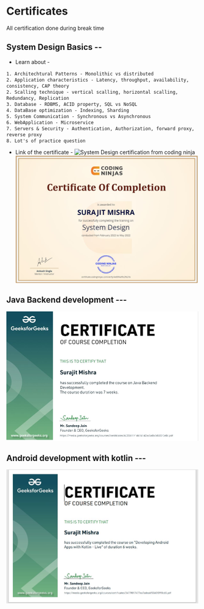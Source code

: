 # Certificates
All certification done during break time


## System Design Basics --

* Learn about -
```
1. Architechtural Patterns - Monolithic vs distributed
2. Application characteristics - Latency, throughput, availability, consistency, CAP theory
2. Scalling technique - vertical scalling, horizontal scalling, Redundancy, Replication
3. Database - RDBMS, ACID property, SQL vs NoSQL
4. DataBase optimization - Indexing, Sharding
5. System Communication - Synchronous vs Asynchronous
6. WebApplication - Microservice
7. Servers & Security - Authentication, Authorization, forward proxy, reverse proxy
8. Lot's of practice question

```
* Link of the certificate - ![System Design certification from coding ninja](https://certificate.codingninjas.com/view/4e89f4af9c2fb21b)
![](https://github.com/iamsurajitmishra/Certificates/blob/master/system-design-coding-ninja-certification.JPG)

## Java Backend development ---
![Java Backend development](https://github.com/iamsurajitmishra/Certificates/blob/master/Backend-development-geeks.JPG)


## Android development with kotlin ---
![](https://github.com/iamsurajitmishra/Certificates/blob/master/android-development-kotlin.JPG)


